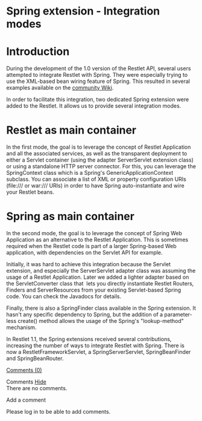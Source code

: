 Spring extension - Integration modes
====================================

Introduction
============

During the development of the 1.0 version of the Restlet API, several
users attempted to integrate Restlet with Spring. They were especially
trying to use the XML-based bean wiring feature of Spring. This resulted
in several examples available on the [community
Wiki](http://web.archive.org/web/20120304012026/http://wiki.restlet.org/).

In order to facilitate this integration, two dedicated Spring extension
were added to the Restlet. It allows us to provide several integration
modes.

Restlet as main container
=========================

In the first mode, the goal is to leverage the concept of Restlet
Application and all the associated services, as well as the transparent
deployment to either a Servlet container (using the adapter
ServerServlet extension class) or using a standalone HTTP server
connector. For this, you can leverage the SpringContext class which is a
Spring's GenericApplicationContext subclass. You can associate a list of
XML or property configuration URIs (file:/// or war:/// URIs) in order
to have Spring auto-instantiate and wire your Restlet beans.

Spring as main container
========================

In the second mode, the goal is to leverage the concept of Spring Web
Application as an alternative to the Restlet Application. This is
sometimes required when the Restlet code is part of a larger
Spring-based Web application, with dependencies on the Servlet API for
example.

Initially, it was hard to achieve this integration because the Servlet
extension, and especially the ServerServlet adapter class was assuming
the usage of a Restlet Application. Later we added a lighter adapter
based on the ServletConverter class that  lets you directly instantiate
Restlet Routers, Finders and ServerResources from your existing
Servlet-based Spring code. You can check the Javadocs for details.

Finally, there is also a SpringFinder class available in the Spring
extension. It hasn't any specific dependency to Spring, but the addition
of a parameter-less create() method allows the usage of the Spring's
"lookup-method" mechanism.

In Restlet 1.1, the Spring extensions received several contributions,
increasing the number of ways to integrate Restlet with Spring. There is
now a RestletFrameworkServlet, a SpringServerServlet, SpringBeanFinder
and SpringBeanRouter.

[Comments
(0)](http://web.archive.org/web/20120304012026/http://wiki.restlet.org/docs_2.1/13-restlet/28-restlet/70-restlet/194-restlet.html#)

Comments
[Hide](http://web.archive.org/web/20120304012026/http://wiki.restlet.org/docs_2.1/13-restlet/28-restlet/70-restlet/194-restlet.html#)
\
There are no comments.

Add a comment

Please log in to be able to add comments.
